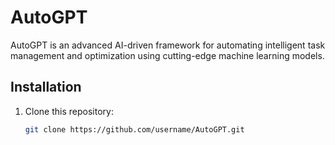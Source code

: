 # AutoGPT
AutoGPT is an advanced AI-driven framework for automating intelligent task management and optimization using cutting-edge machine learning models.
## Installation
1. Clone this repository:
   ```bash
   git clone https://github.com/username/AutoGPT.git
